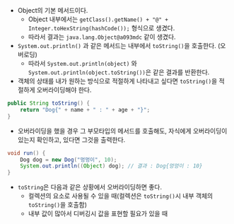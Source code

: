 - Object의 기본 메서드이다.
	- Object 내부에서는 `getClass().getName() + "@" + Integer.toHexString(hashCode());` 형식으로 생겼다.
	- 따라서 결과는 `java.lang.Object@a093mdc` 같이 생겼다.
- `System.out.println()` 과 같은 메서드는 내부에서 `toString()`을 호출한다. (오버로딩)
	- 따라서 `System.out.println(object)` 와 `System.out.println(object.toString())`은 같은 결과를 반환한다.
- 객체의 상태를 내가 원하는 방식으로 적절하게 나타내고 싶다면 `toString()`을 적절하게 오버라이딩해야 한다.
```java
public String toString() {
	return "Dog{" + name + " : " + age + "}";
}
```
- 오버라이딩을 했을 경우 그 부모타입의 메서드를 호출해도, 자식에게 오버라이딩이 있는지 확인하고, 있다면 그것을 출력한다.
```java
void run() {
	Dog dog = new Dog("멍멍이", 10);
	System.out.println((Object) dog); // 결과 : Dog{멍멍이 : 10}
}
```
- `toString`은 다음과 같은 상황에서 오버라이딩하면 좋다.
	- 컬렉션의 요소로 사용될 수 있을 때(컬렉션은 `toString()`시 내부 객체의 `toString()`을 호출함)
	- 내부 값이 많아서 디버깅시 값을 표현할 필요가 있을 때